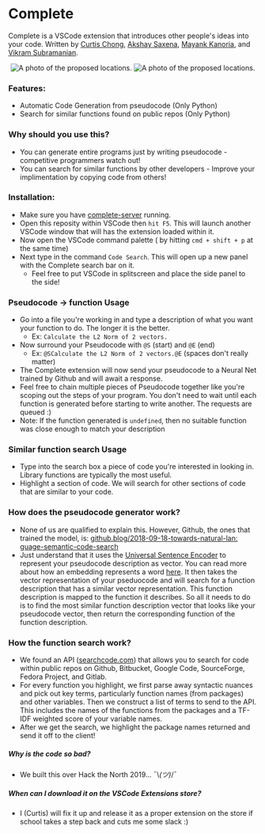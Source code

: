 # Complete
Complete is a VSCode extension that introduces other people's ideas into your code. Written by [Curtis Chong](https://github.com/curtischong), [Akshay Saxena](https://github.com/akshay2000saxena), [Mayank Kanoria](https://github.com/mkanoria), and [Vikram Subramanian](https://github.com/vikramsubramanian).

<p align="center">
  <img src="https://chongcurtis.com/file_hosting/complete_func_gen.gif" alt="A photo of the proposed locations."/>
  <img src="https://chongcurtis.com/file_hosting/complete_search.gif" alt="A photo of the proposed locations."/>
</p>

###  Features:
- Automatic Code Generation from pseudocode (Only Python)
- Search for similar functions found on public repos (Only Python)

### Why should you use this?
- You can generate entire programs just by writing pseudocode - competitive programmers watch out!
- You can search for similar functions by other developers - Improve your implimentation by copying code from others!

### Installation:
- Make sure you have [complete-server](https://github.com/curtischong/complete-server) running.
- Open this reposity within VSCode then `hit F5`. This will launch another VSCode window that will has the extension loaded within it.
- Now open the VSCode command palette ( by hitting `cmd + shift + p` at the same time)
- Next type in the command `Code Search`. This will open up a new panel with the Complete search bar on it.
  - Feel free to put VSCode in splitscreen and place the side panel to the side!

### Pseudocode -> function Usage
- Go into a file you're working in and type a description of what you want your function to do. The longer it is the better.
  - Ex: `Calculate the L2 Norm of 2 vectors.`
- Now surround your Pseudocode with `@S` (start) and `@E` (end)
  - Ex: `@SCalculate the L2 Norm of 2 vectors.@E` (spaces don't really matter)
- The Complete extension will now send your pseudocode to a Neural Net trained by Github and will await a response.
- Feel free to chain multiple pieces of Pseudocode together like you're scoping out the steps of your program. You don't need to wait until each function is generated before starting to write another. The requests are queued :)
- Note: If the function generated is `undefined`, then no suitable function was close enough to match your description

### Similar function search Usage
- Type into the search box a piece of code you're interested in looking in. Library functions are typically the most useful.
- Highlight a section of code. We will search for other sections of code that are similar to your code.

### How does the pseudocode generator work?
- None of us are qualified to explain this. However, Github, the ones that trained the model, is: [github.blog/2018-09-18-towards-natural-lan: guage-semantic-code-search](https://github.blog/2018-09-18-towards-natural-language-semantic-code-search/)
- Just understand that it uses the [Universal Sentence Encoder](https://arxiv.org/abs/1803.11175) to represent your pseudocode description as vector. You can read more about how an embedding represents a word [here](https://towardsdatascience.com/introduction-to-word-embedding-and-word2vec-652d0c2060fa). It then takes the vector representation of your pseduocode and will search for a function description that has a similar vector representation. This function description is mapped to the function it describes. So all it needs to do is to find the most similar function description vector that looks like your pseudocode vector, then return the corresponding function of the function description.

### How the function search work?
- We found an API ([searchcode.com](https://searchcode.com/)) that allows you to search for code within public repos on Github, Bitbucket, Google Code, SourceForge, Fedora Project, and Gitlab.
- For every function you highlight, we first parse away syntactic nuances and pick out key terms, particularly function names (from packages) and other variables. Then we construct a list of terms to send to the API. This includes the names of the functions from the packages and a TF-IDF weighted score of your variable names.
- After we get the search, we highlight the package names returned and send it off to the client!

##### Why is the code so bad?
- We built this over Hack the North 2019...  ¯\\_(ツ)_/¯

##### When can I download it on the VSCode Extensions store?
- I (Curtis) will fix it up and release it as a proper extension on the store if school takes a step back and cuts me some slack :)